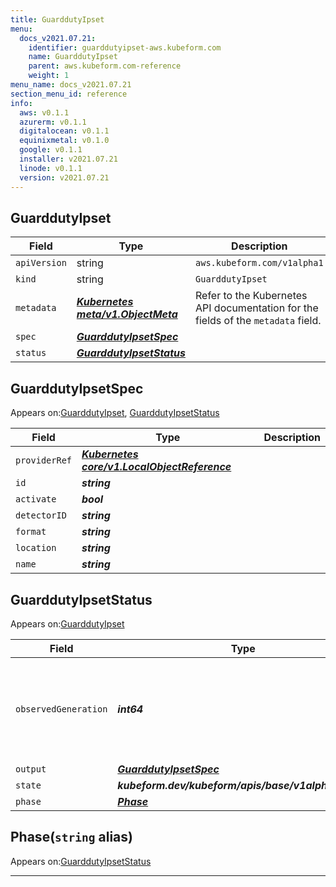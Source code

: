 ```yaml
---
title: GuarddutyIpset
menu:
  docs_v2021.07.21:
    identifier: guarddutyipset-aws.kubeform.com
    name: GuarddutyIpset
    parent: aws.kubeform.com-reference
    weight: 1
menu_name: docs_v2021.07.21
section_menu_id: reference
info:
  aws: v0.1.1
  azurerm: v0.1.1
  digitalocean: v0.1.1
  equinixmetal: v0.1.0
  google: v0.1.1
  installer: v2021.07.21
  linode: v0.1.1
  version: v2021.07.21
---
```


## GuarddutyIpset
| Field | Type | Description |
| ------ | ----- | ----------- |
| `apiVersion` | string | `aws.kubeform.com/v1alpha1` |
|    `kind` | string | `GuarddutyIpset` |
| `metadata` | ***[Kubernetes meta/v1.ObjectMeta](https://v1-18.docs.kubernetes.io/docs/reference/generated/kubernetes-api/v1.18/#objectmeta-v1-meta)***|Refer to the Kubernetes API documentation for the fields of the `metadata` field.|
| `spec` | ***[GuarddutyIpsetSpec](#guarddutyipsetspec)***||
| `status` | ***[GuarddutyIpsetStatus](#guarddutyipsetstatus)***||
## GuarddutyIpsetSpec

Appears on:[GuarddutyIpset](#guarddutyipset), [GuarddutyIpsetStatus](#guarddutyipsetstatus)

| Field | Type | Description |
| ------ | ----- | ----------- |
| `providerRef` | ***[Kubernetes core/v1.LocalObjectReference](https://v1-18.docs.kubernetes.io/docs/reference/generated/kubernetes-api/v1.18/#localobjectreference-v1-core)***||
| `id` | ***string***||
| `activate` | ***bool***||
| `detectorID` | ***string***||
| `format` | ***string***||
| `location` | ***string***||
| `name` | ***string***||
## GuarddutyIpsetStatus

Appears on:[GuarddutyIpset](#guarddutyipset)

| Field | Type | Description |
| ------ | ----- | ----------- |
| `observedGeneration` | ***int64***| ***(Optional)*** Resource generation, which is updated on mutation by the API Server.|
| `output` | ***[GuarddutyIpsetSpec](#guarddutyipsetspec)***| ***(Optional)*** |
| `state` | ***kubeform.dev/kubeform/apis/base/v1alpha1.State***| ***(Optional)*** |
| `phase` | ***[Phase](#phase)***| ***(Optional)*** |
## Phase(`string` alias)

Appears on:[GuarddutyIpsetStatus](#guarddutyipsetstatus)

---
